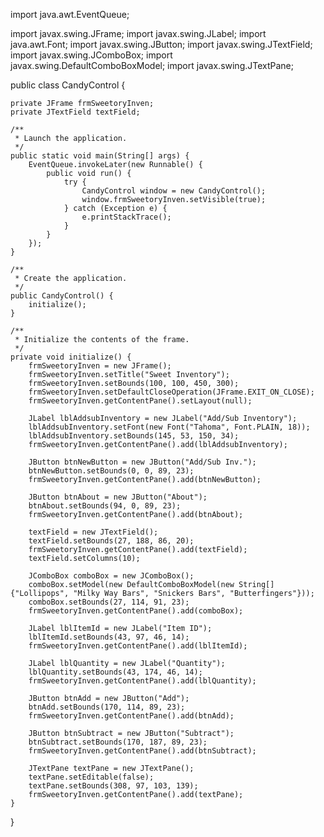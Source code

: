 import java.awt.EventQueue;

import javax.swing.JFrame;
import javax.swing.JLabel;
import java.awt.Font;
import javax.swing.JButton;
import javax.swing.JTextField;
import javax.swing.JComboBox;
import javax.swing.DefaultComboBoxModel;
import javax.swing.JTextPane;

public class CandyControl {

	private JFrame frmSweetoryInven;
	private JTextField textField;

	/**
	 * Launch the application.
	 */
	public static void main(String[] args) {
		EventQueue.invokeLater(new Runnable() {
			public void run() {
				try {
					CandyControl window = new CandyControl();
					window.frmSweetoryInven.setVisible(true);
				} catch (Exception e) {
					e.printStackTrace();
				}
			}
		});
	}

	/**
	 * Create the application.
	 */
	public CandyControl() {
		initialize();
	}

	/**
	 * Initialize the contents of the frame.
	 */
	private void initialize() {
		frmSweetoryInven = new JFrame();
		frmSweetoryInven.setTitle("Sweet Inventory");
		frmSweetoryInven.setBounds(100, 100, 450, 300);
		frmSweetoryInven.setDefaultCloseOperation(JFrame.EXIT_ON_CLOSE);
		frmSweetoryInven.getContentPane().setLayout(null);
		
		JLabel lblAddsubInventory = new JLabel("Add/Sub Inventory");
		lblAddsubInventory.setFont(new Font("Tahoma", Font.PLAIN, 18));
		lblAddsubInventory.setBounds(145, 53, 150, 34);
		frmSweetoryInven.getContentPane().add(lblAddsubInventory);
		
		JButton btnNewButton = new JButton("Add/Sub Inv.");
		btnNewButton.setBounds(0, 0, 89, 23);
		frmSweetoryInven.getContentPane().add(btnNewButton);
		
		JButton btnAbout = new JButton("About");
		btnAbout.setBounds(94, 0, 89, 23);
		frmSweetoryInven.getContentPane().add(btnAbout);
		
		textField = new JTextField();
		textField.setBounds(27, 188, 86, 20);
		frmSweetoryInven.getContentPane().add(textField);
		textField.setColumns(10);
		
		JComboBox comboBox = new JComboBox();
		comboBox.setModel(new DefaultComboBoxModel(new String[] {"Lollipops", "Milky Way Bars", "Snickers Bars", "Butterfingers"}));
		comboBox.setBounds(27, 114, 91, 23);
		frmSweetoryInven.getContentPane().add(comboBox);
		
		JLabel lblItemId = new JLabel("Item ID");
		lblItemId.setBounds(43, 97, 46, 14);
		frmSweetoryInven.getContentPane().add(lblItemId);
		
		JLabel lblQuantity = new JLabel("Quantity");
		lblQuantity.setBounds(43, 174, 46, 14);
		frmSweetoryInven.getContentPane().add(lblQuantity);
		
		JButton btnAdd = new JButton("Add");
		btnAdd.setBounds(170, 114, 89, 23);
		frmSweetoryInven.getContentPane().add(btnAdd);
		
		JButton btnSubtract = new JButton("Subtract");
		btnSubtract.setBounds(170, 187, 89, 23);
		frmSweetoryInven.getContentPane().add(btnSubtract);
		
		JTextPane textPane = new JTextPane();
		textPane.setEditable(false);
		textPane.setBounds(308, 97, 103, 139);
		frmSweetoryInven.getContentPane().add(textPane);
	}

}
